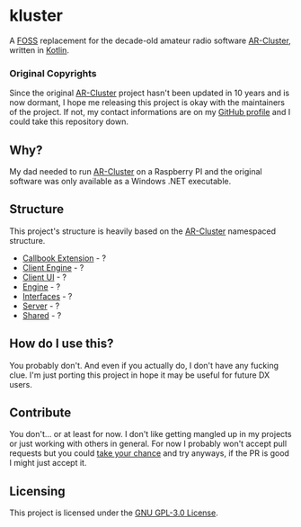 # kluster
A [FOSS](https://www.freeopensourcesoftware.org/index.php/Main_Page) replacement for the decade-old amateur radio software [AR-Cluster](http://www.nc7j.com/arcluster/arusermanual-6/), written in [Kotlin](https://kotlinlang.org). 

### Original Copyrights
Since the original [AR-Cluster](http://www.nc7j.com/arcluster/arusermanual-6/) project hasn't been updated in 10 years and is now dormant, I hope me releasing this project is okay with the maintainers of the project. If not, my contact informations are on my [GitHub profile](https://github.com/xtrm-en) and I could take this repository down.

## Why?
My dad needed to run [AR-Cluster](http://www.nc7j.com/arcluster/arusermanual-6/) on a Raspberry PI and the original software was only available as a Windows .NET executable.

## Structure 
This project's structure is heavily based on the [AR-Cluster](http://www.nc7j.com/arcluster/arusermanual-6/) namespaced structure.
* [Callbook Extension](https://github.com/xtrm-en/kluster/tree/master/callbookext) - ?
* [Client Engine](https://github.com/xtrm-en/kluster/tree/master/clientengine) - ?
* [Client UI](https://github.com/xtrm-en/kluster/tree/master/clientui) - ?
* [Engine](https://github.com/xtrm-en/kluster/tree/master/engine) - ?
* [Interfaces](https://github.com/xtrm-en/kluster/tree/master/interfaces) - ?
* [Server](https://github.com/xtrm-en/kluster/tree/master/server) - ?
* [Shared](https://github.com/xtrm-en/kluster/tree/master/shared) - ?


## How do I use this?
You probably don't. And even if you actually do, I don't have any fucking clue. I'm just porting this project in hope it may be useful for future DX users.

## Contribute
You don't... or at least for now. I don't like getting mangled up in my projects or just working with others in general. For now I probably won't accept pull requests but you could [take your chance](https://github.com/xtrm-en/kluster/pulls) and try anyways, if the PR is good I might just accept it.

## Licensing
This project is licensed under the [GNU GPL-3.0 License](./LICENSE).